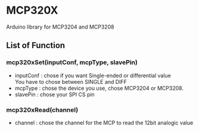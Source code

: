 # **MCP320X**
Arduino library for MCP3204 and MCP3208

## List of Function
### mcp320xSet(inputConf, mcpType, slavePin)
* inputConf : chose if you want Single-ended or differential value 
 <br>You have to chose between SINGLE and DIFF
* mcpType : chose the device you use, chose MCP3204 or MCP3208.
* slavePin : chose your SPI CS pin

### mcp320xRead(channel)
* channel : chose the channel for the MCP to read the 12bit analogic value
